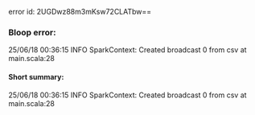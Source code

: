 error id: 2UGDwz88m3mKsw72CLATbw==
### Bloop error:

25/06/18 00:36:15 INFO SparkContext: Created broadcast 0 from csv at main.scala:28
#### Short summary: 

25/06/18 00:36:15 INFO SparkContext: Created broadcast 0 from csv at main.scala:28